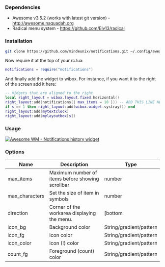 ### Dependencies

* Awesome v3.5.2 (works with latest git version) - http://awesome.naquadah.org
* Radical menu system - https://github.com/Elv13/radical

### Installation

```bash
git clone https://github.com/mindeunix/notifications.git ~/.config/awesome/notifications
```

Now require it at the top of your rc.lua:
```lua
notifications = require("notifications")
```

And finally add the widget to wibox. For instance, if you want it to the right of the screen add it here:
```lua
-- Widgets that are aligned to the right
local right_layout = wibox.layout.fixed.horizontal()
right_layout:add(notifications({ max_items = 10 })) -- ADD THIS LINE HERE
if s == 1 then right_layout:add(wibox.widget.systray()) end
right_layout:add(mytextclock)
right_layout:add(mylayoutbox[s])
```

### Usage

[![Awesome WM - Notifications history widget](http://img.youtube.com/vi/OgRFhSH9apA/0.jpg)](http://www.youtube.com/watch?v=OgRFhSH9apA)

### Options

| Name           | Description                                      | Type                      |
| -------------- | ------------------------------------------------ | ------------------------- |
| max_items      | Maximum number of items before showing scrollbar | number                    |
| max_characters | Set the size of item in symbols                  | number                    |
| direction      | Corner of the workarea displaying the menu.      | [bottom|top]_[right|left] |
| icon_bg        | Background color                                 | String/gradient/pattern   |
| icon_fg        | Icon color                                       | String/gradient/pattern   |
| icon_color     | Icon (!) color                                   | String/gradient/pattern   |
| count_fg       | Foreground (count) color                         | String/gradient/pattern   |

